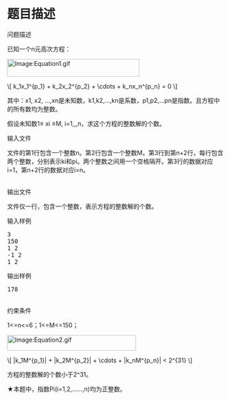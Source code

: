 # 题目描述


<p>
问题描述
</p>
<p>
已知一个n元高次方程：
</p>
<p>
<span><img alt="Image:Equation1.gif" src="../../../../mw/images/f/fb/Equation1.gif" border="0" height="41" width="308"/></span> 
</p>
<p>
<span>\[ k_1x_1^{p_1} + k_2x_2^{p_2} + \cdots + k_nx_n^{p_n} = 0 \]</span> 
</p>
<p>
其中：x1, x2, …,xn是未知数，k1,k2,…,kn是系数，p1,p2,…pn是指数。且方程中的所有数均为整数。
</p>
<p>
假设未知数1≤ xi ≤M, i=1,,,n，求这个方程的整数解的个数。
</p>
<p>
输入文件
</p>
<p>
文件的第1行包含一个整数n。第2行包含一个整数M。第3行到第n+2行，每行包含两个整数，分别表示ki和pi。两个整数之间用一个空格隔开。第3行的数据对应i=1，第n+2行的数据对应i=n。
</p>
<p>
<br/>
输出文件
</p>
<p>
文件仅一行，包含一个整数，表示方程的整数解的个数。
</p>
<p>
输入样例
</p>
<pre>3
150
1 2
-1 2
1 2
</pre>
<p>
输出样例
</p>
<pre>178
</pre>
<p>
<br/>
约束条件
</p>
<p>
1&lt;=n&lt;=6；1&lt;=M&lt;=150；
</p>
<p>
<span><img alt="Image:Equation2.gif" src="../../../../mw/images/4/4a/Equation2.gif" border="0" height="36" width="300"/></span> 
</p>
<p>
<span>\[ |k_1M^{p_1}| + |k_2M^{p_2}| + \cdots + |k_nM^{p_n}| &lt; 2^{31} \]</span> 
</p>
<p>
方程的整数解的个数小于2^31。
</p>
<p>
★本题中，指数Pi(i=1,2,……,n)均为正整数。
</p>
